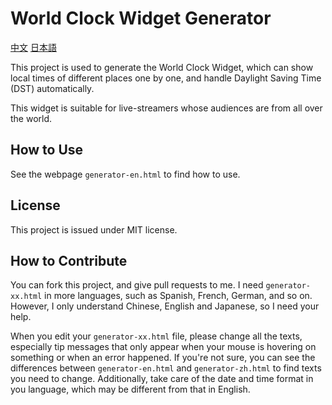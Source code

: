 # World Clock Widget Generator

[中文](chinese.md) [日本語](japanese.md)  

This project is used to generate the World Clock Widget, which can show local times of different places one by one, and handle Daylight Saving Time (DST) automatically.

This widget is suitable for live-streamers whose audiences are from all over the world.

## How to Use

See the webpage <code>generator-en.html</code> to find how to use.

## License

This project is issued under MIT license.

## How to Contribute

You can fork this project, and give pull requests to me. I need <code>generator-xx.html</code> in more languages, such as Spanish, French, German, and so on. However, I only understand Chinese, English and Japanese, so I need your help. 

When you edit your <code>generator-xx.html</code> file, please change all the texts, especially tip messages that only appear when your mouse is hovering on something or when an error happened. If you're not sure, you can see the differences between <code>generator-en.html</code> and <code>generator-zh.html</code> to find texts you need to change. Additionally, take care of the date and time format in you language, which may be different from that in English.
